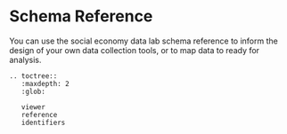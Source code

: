 # Schema Reference

You can use the social economy data lab schema reference to inform the design of your own data collection tools, or to map data to ready for analysis.

```eval_rst
.. toctree::
   :maxdepth: 2
   :glob:

   viewer
   reference
   identifiers

```
